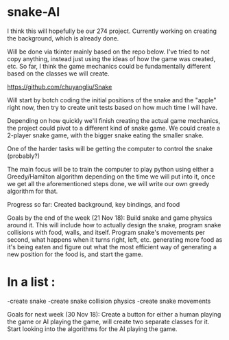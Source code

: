 # snake-AI

I think this will hopefully be our 274 project. Currently working on creating the background, which is already done.

Will be done via tkinter mainly based on the repo below. I've tried to not copy anything, instead just using the ideas of how the game was created, etc. So far, I think the game mechanics could be fundamentally different based on the classes we will create.

https://github.com/chuyangliu/Snake


Will start by botch coding the initial positions of the snake and the "apple" right now, then try to create unit tests based on how much time I will have.

Depending on how quickly we'll finish creating the actual game mechanics, the project could pivot to a different kind of snake game. We could create a 2-player snake game, with the bigger snake eating the smaller snake.

One of the harder tasks will be getting the computer to control the snake (probably?)

The main focus will be to train the computer to play python using either a Greedy/Hamilton algorithm depending on the time we will put into it, once we get all the aforementioned steps done, we will write our own greedy algorithm for that.

Progress so far:
Created background, key bindings, and food

Goals by the end of the week (21 Nov 18):
Build snake and game physics around it. This will include how to actually design the snake, program snake collisions with food, walls, and itself. Program snake's movements per second, what happens when it turns right, left, etc. generating more food as it's being eaten and figure out what the most efficient way of generating a new position for the food is, and start the game.

# In a list :
  -create snake
  -create snake collision physics
  -create snake movements

Goals for next week (30 Nov 18):
Create a button for either a human playing the game or AI playing the game, will create two separate classes for it. Start looking into the algorithms for the AI playing the game.
